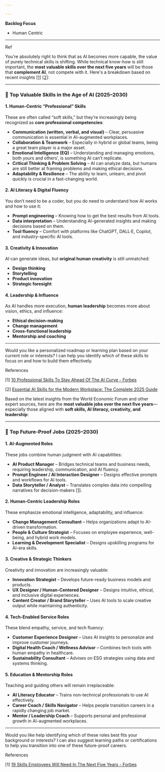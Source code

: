 ```yaml
---

---
```



**Backlog Focus** 

- Human Centric  

---
Ref 

You're absolutely right to think that as AI becomes more capable, the value of purely technical skills is shifting. While technical know-how is still important, the **most valuable skills over the next five years** will be those that **complement AI**, not compete with it. Here's a breakdown based on recent insights [[1]](https://www.forbes.com/sites/markcperna/2025/06/03/the-top-10-professional-skills-to-stay-ahead-of-the-ai-curve/) [[2]](https://blog.theinterviewguys.com/essential-ai-skills/):

---

### 🔑 **Top Valuable Skills in the Age of AI (2025–2030)**

#### **1. Human-Centric “Professional” Skills**

These are often called “soft skills,” but they’re increasingly being recognized as **core professional competencies**:

- **Communication (written, verbal, and visual)** – Clear, persuasive communication is essential in AI-augmented workplaces.
- **Collaboration & Teamwork** – Especially in hybrid or global teams, being a great team player is a major asset.
- **Emotional Intelligence (EQ)** – Understanding and managing emotions, both yours and others’, is something AI can’t replicate.
- **Critical Thinking & Problem Solving** – AI can analyze data, but humans are still better at framing problems and making ethical decisions.
- **Adaptability & Resilience** – The ability to learn, unlearn, and pivot quickly is crucial in a fast-changing world.

#### **2. AI Literacy & Digital Fluency**

You don’t need to be a coder, but you do need to understand how AI works and how to use it:

- **Prompt engineering** – Knowing how to get the best results from AI tools.
- **Data interpretation** – Understanding AI-generated insights and making decisions based on them.
- **Tool fluency** – Comfort with platforms like ChatGPT, DALL·E, Copilot, and industry-specific AI tools.

#### **3. Creativity & Innovation**

AI can generate ideas, but **original human creativity** is still unmatched:

- **Design thinking**
- **Storytelling**
- **Product innovation**
- **Strategic foresight**

#### **4. Leadership & Influence**

As AI handles more execution, **human leadership** becomes more about vision, ethics, and influence:

- **Ethical decision-making**
- **Change management**
- **Cross-functional leadership**
- **Mentorship and coaching**

---

Would you like a personalized roadmap or learning plan based on your current role or interests? I can help you identify which of these skills to focus on and how to build them effectively.

  
References

[1] [10 Professional Skills To Stay Ahead Of The AI Curve - Forbes](https://www.forbes.com/sites/markcperna/2025/06/03/the-top-10-professional-skills-to-stay-ahead-of-the-ai-curve/)

[2] [Essential AI Skills for the Modern Workplace: The Complete 2025 Guide](https://blog.theinterviewguys.com/essential-ai-skills/)

Based on the latest insights from the World Economic Forum and other expert sources, here are the **most valuable jobs over the next five years**—especially those aligned with **soft skills, AI literacy, creativity, and leadership**:

---

### 🌟 **Top Future-Proof Jobs (2025–2030)**

#### **1. AI-Augmented Roles**

These jobs combine human judgment with AI capabilities:

- **AI Product Manager** – Bridges technical teams and business needs, requiring leadership, communication, and AI fluency.
- **Prompt Engineer / AI Interaction Designer** – Designs effective prompts and workflows for AI tools.
- **Data Storyteller / Analyst** – Translates complex data into compelling narratives for decision-makers [[1]](https://www.forbes.com/councils/forbeshumanresourcescouncil/2025/01/03/19-skills-employees-will-need-in-the-next-five-years/).

#### **2. Human-Centric Leadership Roles**

These emphasize emotional intelligence, adaptability, and influence:

- **Change Management Consultant** – Helps organizations adapt to AI-driven transformation.
- **People & Culture Strategist** – Focuses on employee experience, well-being, and hybrid work models.
- **Learning & Development Specialist** – Designs upskilling programs for AI-era skills.

#### **3. Creative & Strategic Thinkers**

Creativity and innovation are increasingly valuable:

- **Innovation Strategist** – Develops future-ready business models and products.
- **UX Designer / Human-Centered Designer** – Designs intuitive, ethical, and inclusive digital experiences.
- **Content Creator / Brand Storyteller** – Uses AI tools to scale creative output while maintaining authenticity.

#### **4. Tech-Enabled Service Roles**

These blend empathy, service, and tech fluency:

- **Customer Experience Designer** – Uses AI insights to personalize and improve customer journeys.
- **Digital Health Coach / Wellness Advisor** – Combines tech tools with human empathy in healthcare.
- **Sustainability Consultant** – Advises on ESG strategies using data and systems thinking.

#### **5. Education & Mentorship Roles**

Teaching and guiding others will remain irreplaceable:

- **AI Literacy Educator** – Trains non-technical professionals to use AI effectively.
- **Career Coach / Skills Navigator** – Helps people transition careers in a rapidly changing job market.
- **Mentor / Leadership Coach** – Supports personal and professional growth in AI-augmented workplaces.

---

Would you like help identifying which of these roles best fits your background or interests? I can also suggest learning paths or certifications to help you transition into one of these future-proof careers.

  
References

[1] [19 Skills Employees Will Need In The Next Five Years - Forbes](https://www.forbes.com/councils/forbeshumanresourcescouncil/2025/01/03/19-skills-employees-will-need-in-the-next-five-years/)
